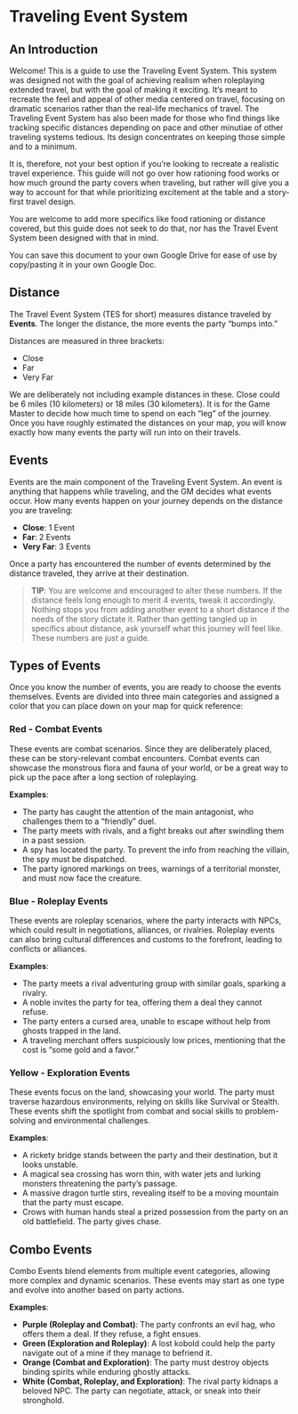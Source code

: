 
# Traveling Event System

## An Introduction

Welcome! This is a guide to use the Traveling Event System. This system was designed not with the goal of achieving realism when roleplaying extended travel, but with the goal of making it exciting. It’s meant to recreate the feel and appeal of other media centered on travel, focusing on dramatic scenarios rather than the real-life mechanics of travel. The Traveling Event System has also been made for those who find things like tracking specific distances depending on pace and other minutiae of other traveling systems tedious. Its design concentrates on keeping those simple and to a minimum.

It is, therefore, not your best option if you’re looking to recreate a realistic travel experience. This guide will not go over how rationing food works or how much ground the party covers when traveling, but rather will give you a way to account for that while prioritizing excitement at the table and a story-first travel design.

You are welcome to add more specifics like food rationing or distance covered, but this guide does not seek to do that, nor has the Travel Event System been designed with that in mind.

You can save this document to your own Google Drive for ease of use by copy/pasting it in your own Google Doc.

## Distance

The Travel Event System (TES for short) measures distance traveled by **Events**. The longer the distance, the more events the party “bumps into.”

Distances are measured in three brackets:

- Close
- Far
- Very Far

We are deliberately not including example distances in these. Close could be 6 miles (10 kilometers) or 18 miles (30 kilometers). It is for the Game Master to decide how much time to spend on each “leg” of the journey. Once you have roughly estimated the distances on your map, you will know exactly how many events the party will run into on their travels.

## Events

Events are the main component of the Traveling Event System. An event is anything that happens while traveling, and the GM decides what events occur. How many events happen on your journey depends on the distance you are traveling:

- **Close**: 1 Event
- **Far**: 2 Events
- **Very Far**: 3 Events

Once a party has encountered the number of events determined by the distance traveled, they arrive at their destination.

> **TIP**: You are welcome and encouraged to alter these numbers. If the distance feels long enough to merit 4 events, tweak it accordingly. Nothing stops you from adding another event to a short distance if the needs of the story dictate it. Rather than getting tangled up in specifics about distance, ask yourself what this journey will feel like. These numbers are just a guide.

## Types of Events

Once you know the number of events, you are ready to choose the events themselves. Events are divided into three main categories and assigned a color that you can place down on your map for quick reference:

### Red - Combat Events

These events are combat scenarios. Since they are deliberately placed, these can be story-relevant combat encounters. Combat events can showcase the monstrous flora and fauna of your world, or be a great way to pick up the pace after a long section of roleplaying.

**Examples**:
- The party has caught the attention of the main antagonist, who challenges them to a “friendly” duel.
- The party meets with rivals, and a fight breaks out after swindling them in a past session.
- A spy has located the party. To prevent the info from reaching the villain, the spy must be dispatched.
- The party ignored markings on trees, warnings of a territorial monster, and must now face the creature.

### Blue - Roleplay Events

These events are roleplay scenarios, where the party interacts with NPCs, which could result in negotiations, alliances, or rivalries. Roleplay events can also bring cultural differences and customs to the forefront, leading to conflicts or alliances.

**Examples**:
- The party meets a rival adventuring group with similar goals, sparking a rivalry.
- A noble invites the party for tea, offering them a deal they cannot refuse.
- The party enters a cursed area, unable to escape without help from ghosts trapped in the land.
- A traveling merchant offers suspiciously low prices, mentioning that the cost is “some gold and a favor.”

### Yellow - Exploration Events

These events focus on the land, showcasing your world. The party must traverse hazardous environments, relying on skills like Survival or Stealth. These events shift the spotlight from combat and social skills to problem-solving and environmental challenges.

**Examples**:
- A rickety bridge stands between the party and their destination, but it looks unstable.
- A magical sea crossing has worn thin, with water jets and lurking monsters threatening the party’s passage.
- A massive dragon turtle stirs, revealing itself to be a moving mountain that the party must escape.
- Crows with human hands steal a prized possession from the party on an old battlefield. The party gives chase.

## Combo Events

Combo Events blend elements from multiple event categories, allowing more complex and dynamic scenarios. These events may start as one type and evolve into another based on party actions.

**Examples**:
- **Purple (Roleplay and Combat)**: The party confronts an evil hag, who offers them a deal. If they refuse, a fight ensues.
- **Green (Exploration and Roleplay)**: A lost kobold could help the party navigate out of a mine if they manage to befriend it.
- **Orange (Combat and Exploration)**: The party must destroy objects binding spirits while enduring ghostly attacks.
- **White (Combat, Roleplay, and Exploration)**: The rival party kidnaps a beloved NPC. The party can negotiate, attack, or sneak into their stronghold.

